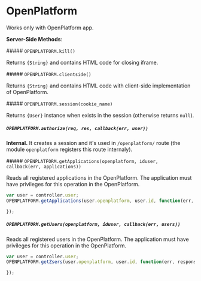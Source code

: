 # OpenPlatform

Works only with OpenPlatform app.

__Server-Side Methods__:

##### `OPENPLATFORM.kill()`

Returns `{String}` and contains HTML code for closing iframe.

##### `OPENPLATFORM.clientside()`

Returns `{String}` and contains HTML code with client-side implementation of OpenPlatform.

##### `OPENPLATFORM.session(cookie_name)`

Returns `{User}` instance when exists in the session (otherwise returns `null`).

##### `OPENPLATFORM.authorize(req, res, callback(err, user))`

__Internal.__ It creates a session and it's used in `/openplatform/` route (the module `openplatform` registers this route internaly).

##### `OPENPLATFORM.getApplications(openplatform, iduser, callback(err, applications))`

Reads all registered applications in the OpenPlatform. The application must have privileges for this operation in the OpenPlatform.

```javascript
var user = controller.user;
OPENPLATFORM.getApplications(user.openplatform, user.id, function(err, response) {

});
```

##### `OPENPLATFORM.getUsers(openplatform, iduser, callback(err, users))`

Reads all registered users in the OpenPlatform. The application must have privileges for this operation in the OpenPlatform.

```javascript
var user = controller.user;
OPENPLATFORM.getZsers(user.openplatform, user.id, function(err, response) {

});
```
